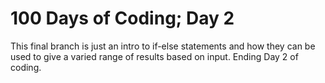 <h1> 100 Days of Coding; Day 2</h1>

<div>
  This final branch is just an intro to if-else statements and how they can be used to give a varied range of results based on input. Ending Day 2 of coding.
</div>
